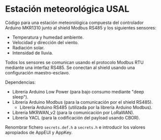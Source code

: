 # Estación meteorológica USAL

Código para una estación meteorológica compuesta del controlador Arduino MKR1310
junto al shield Modbus RS485 y los siguientes sensores:

- Temperatura y humedad ambiente.
- Velocidad y dirección del viento.
- Radiación solar.
- Intensidad de lluvia.

Todos los sensores se comunican usando el protocolo Modbus RTU mediante una
interfaz RS485. Se conectan al shield usando una configuración maestro-esclavo.

Dependencias:

- Librería Arduino Low Power (para bajo consumo mediante "deep sleep").
- Librería Arduino Modbus (para la comunicación por el shield RS485).
  - Librería Arduino RS485 (utilizada por la librería Arduino Modbus).
- Librería MKRWAN_v2 (para la comunicación por LoRaWAN).
- Librería YACL (para la codificación del payload usando CBOR).

Renombrar fichero `secrets.def.h` a `secrets.h` e introducir los valores
apropiados de AppEUI y AppKey.
